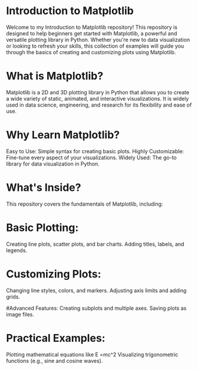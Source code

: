 # Introduction to Matplotlib

Welcome to my Introduction to Matplotlib repository! This repository is designed to help beginners get started with Matplotlib, a powerful and versatile plotting library in Python. Whether you're new to data visualization or looking to refresh your skills, this collection of examples will guide you through the basics of creating and customizing plots using Matplotlib.

# What is Matplotlib?

Matplotlib is a 2D and 3D plotting library in Python that allows you to create a wide variety of static, animated, and interactive visualizations. It is widely used in data science, engineering, and research for its flexibility and ease of use.

# Why Learn Matplotlib?
Easy to Use: Simple syntax for creating basic plots.
Highly Customizable: Fine-tune every aspect of your visualizations.
Widely Used: The go-to library for data visualization in Python.

# What's Inside?
This repository covers the fundamentals of Matplotlib, including:

# Basic Plotting:
Creating line plots, scatter plots, and bar charts.
Adding titles, labels, and legends.

# Customizing Plots:
Changing line styles, colors, and markers.
Adjusting axis limits and adding grids.

#Advanced Features:
Creating subplots and multiple axes.
Saving plots as image files.

# Practical Examples:
Plotting mathematical equations like 
E =mc^2
Visualizing trigonometric functions (e.g., sine and cosine waves).

